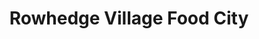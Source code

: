 ---
title: "Rowhedge Village Food City"
url: /colchester/rowhedge-village-food-city/
shop: convenience
---